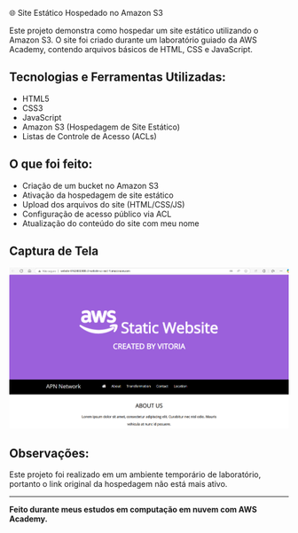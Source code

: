 🌐 Site Estático Hospedado no Amazon S3

Este projeto demonstra como hospedar um site estático utilizando o Amazon S3. O site foi criado durante um laboratório guiado da AWS Academy, contendo arquivos básicos de HTML, CSS e JavaScript.

## Tecnologias e Ferramentas Utilizadas:
- HTML5  
- CSS3  
- JavaScript  
- Amazon S3 (Hospedagem de Site Estático)  
- Listas de Controle de Acesso (ACLs)

## O que foi feito:
- Criação de um bucket no Amazon S3  
- Ativação da hospedagem de site estático  
- Upload dos arquivos do site (HTML/CSS/JS)  
- Configuração de acesso público via ACL  
- Atualização do conteúdo do site com meu nome

## Captura de Tela
![Site estático hospedado no S3](imgsite.png)

## Observações:
Este projeto foi realizado em um ambiente temporário de laboratório, portanto o link original da hospedagem não está mais ativo.

---

**Feito durante meus estudos em computação em nuvem com AWS Academy.**
